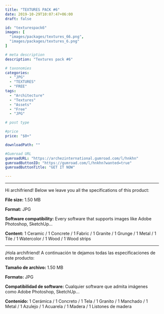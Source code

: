 ```yaml
---
title: "TEXTURES PACK #6"
date: 2019-10-29T10:07:47+06:00
draft: false

id: "texturespack6"
images: [
  "images/packages/textures_66.png",
  "images/packages/textures_6.png"
]

# meta description
description: "Textures pack #6"

# taxonomies
categories:
  - "JPG"
  - "TEXTURES"
  - "FREE"
tags:
  - "Architecture"
  - "Textures"
  - "Assets"
  - "Free"
  - "JPG"

# post type

#price
price: "$0+"

downloadPath: ""

#Gumroad URL
gumroadURL: "https://archezinternational.gumroad.com/l/hnkhn"
gumroadButtonID: "https://gumroad.com/l/hnkhn?wanted=true"
gumroadButtonTitle: "GET IT NOW"

---
```


___

Hi archifriend! Below we leave you all the specifications of this product:

**File size:** 1.50 MB

**Format:** JPG

**Software compatibility:** Every software that supports images like Adobe Photoshop, SketchUp...

**Content:** 1 Ceramic / 1 Concrete / 1 Fabric / 1 Granite / 1 Grunge / 1 Metal / 1 Tile / 1 Watercolor / 1 Wood / 1 Wood strips

_____

¡Hola archifriend! A continuación te dejamos todas las especificaciones de este producto:

**Tamaño de archivo:** 1.50 MB

**Formato:** JPG

**Compatibilidad de software:** Cualquier software que admita imágenes como Adobe Photoshop, SketchUp...

**Contenido:** 1 Cerámica / 1 Concreto / 1 Tela / 1 Granito / 1 Manchado / 1 Metal / 1 Azulejo / 1 Acuarela / 1 Madera / 1 Listones de madera